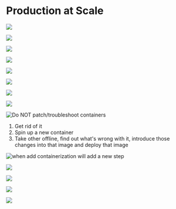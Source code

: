 # Production at Scale

![](../../../../../.gitbook/assets/image%20%28110%29.png)

![](../../../../../.gitbook/assets/image%20%2895%29.png)

![](../../../../../.gitbook/assets/image%20%2815%29.png)

![](../../../../../.gitbook/assets/image%20%28104%29.png)

![](../../../../../.gitbook/assets/image%20%2897%29.png)

![](../../../../../.gitbook/assets/image%20%2822%29.png)



![](../../../../../.gitbook/assets/image%20%2812%29.png)

![](../../../../../.gitbook/assets/image%20%2861%29.png)

![Do NOT patch/troubleshoot containers](../../../../../.gitbook/assets/image%20%28124%29.png)

1. Get rid of it
2. Spin up a new container
3. Take other offline, find out what's wrong with it, introduce those changes into that image and deploy that image

![when add containerization will add a new step](../../../../../.gitbook/assets/image%20%28122%29.png)

![](../../../../../.gitbook/assets/image%20%2850%29.png)

![](../../../../../.gitbook/assets/image%20%28102%29.png)

![](../../../../../.gitbook/assets/image%20%2848%29.png)

![](../../../../../.gitbook/assets/image%20%2838%29.png)

